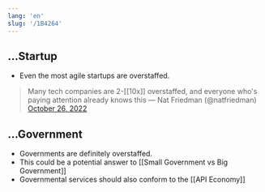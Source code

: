 ```yaml
---
lang: 'en'
slug: '/1B4264'
---
```


## ...Startup

- Even the most agile startups are overstaffed.

> Many tech companies are 2-[[10x]] overstaffed, and everyone who's paying attention already knows this — Nat Friedman (@natfriedman)
> <a href="https://twitter.com/natfriedman/status/1585399067906932736?ref_src=twsrc%5Etfw">October 26, 2022</a>

## ...Government

- Governments are definitely overstaffed.
- This could be a potential answer to [[Small Government vs Big Government]]
- Governmental services should also conform to the [[API Economy]]
